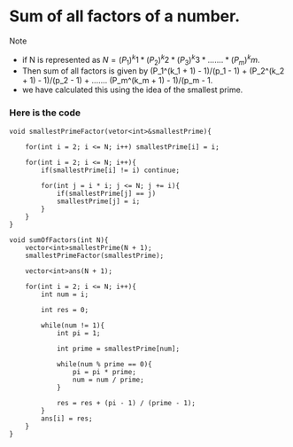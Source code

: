 # Sum of all factors of a number.

> [!NOTE]
> - if N is represented as $N = (P_1)^k1 * (P_2)^k2 * (P_3)^k3 * ....... *(P_m)^km$.
> - Then sum of all factors is given by (P_1^(k_1 + 1) - 1)/(p_1 - 1) + (P_2^(k_2 + 1) - 1)/(p_2 - 1) + ....... (P_m^(k_m + 1) - 1)/(p_m - 1.
> - we have calculated this using the idea of the smallest prime.

<h3> Here is the code </h3>

    void smallestPrimeFactor(vetor<int>&smallestPrime){
    
        for(int i = 2; i <= N; i++) smallestPrime[i] = i;
    
        for(int i = 2; i <= N; i++){
            if(smallestPrime[i] != i) continue;
    
            for(int j = i * i; j <= N; j += i){
                if(smallestPrime[j] == j)
                smallestPrime[j] = i;
            }
        }
    }
    
    void sumOfFactors(int N){
        vector<int>smallestPrime(N + 1);
        smallestPrimeFactor(smallestPrime);
    
        vector<int>ans(N + 1);
    
        for(int i = 2; i <= N; i++){
            int num = i;
    
            int res = 0;
    
            while(num != 1){
                int pi = 1;
    
                int prime = smallestPrime[num];
    
                while(num % prime == 0){
                    pi = pi * prime;
                    num = num / prime;
                }
    
                res = res + (pi - 1) / (prime - 1);
            }
            ans[i] = res;
        }
    }
